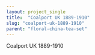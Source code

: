 ```yaml
---
layout: project_single
title:  "Coalport UK 1889-1910"
slug: "coalport-uk-1889-1910"
parent: "floral-china-tea-set"
---
```

Coalport UK 1889-1910
